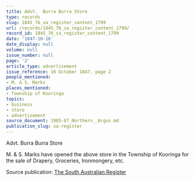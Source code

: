 ```yaml
---
title: Advt.  Burra Burra Store
type: records
slug: 1845_76_sa_register_content_1799
url: /records/1845_76_sa_register_content_1799/
record_id: 1845_76_sa_register_content_1799
date: '1847-10-16'
date_display: null
volume: null
issue_number: null
page: '2'
article_type: advertisement
issue_reference: 16 October 1847, page 2
people_mentioned:
- M. & S. Marks
places_mentioned:
- Township of Kooringa
topics:
- business
- store
- advertisement
source_document: 1985-87_Northern__Argus.md
publication_slug: sa-register
---
```


Advt.  Burra Burra Store

M. & S. Marks have opened the above store in the Township of Kooringa for the sale of Drapery, Groceries, Ironmongery, etc.

Source publication: [The South Australian Register](/publications/sa-register/)
